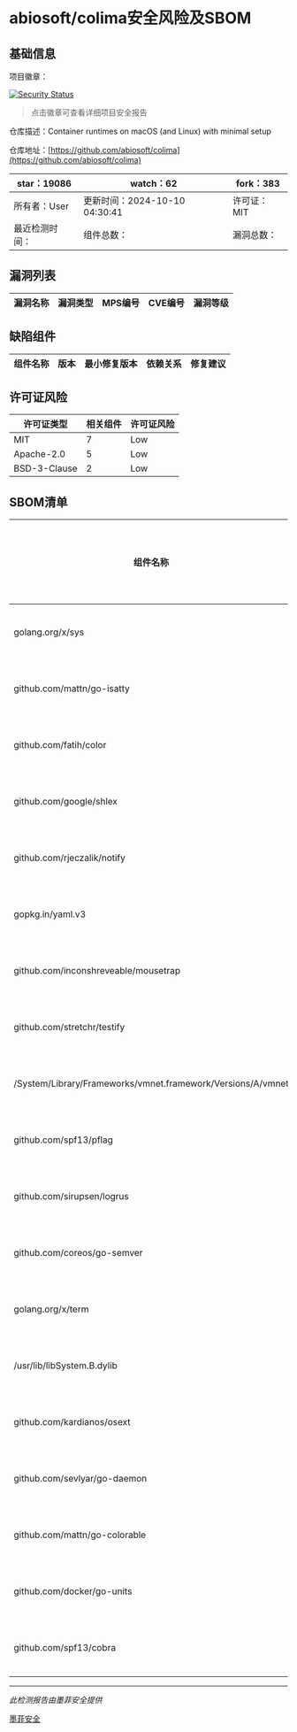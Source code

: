 # abiosoft/colima安全风险及SBOM

## 基础信息

项目徽章：

[![Security Status](https://www.murphysec.com/platform3/v31/badge/1846619442720309248.svg)](https://www.murphysec.com/console/report/1771252751005577216/1846619442720309248)

> 点击徽章可查看详细项目安全报告

仓库描述：Container runtimes on macOS (and Linux) with minimal setup

仓库地址：[https://github.com/abiosoft/colima](https://github.com/abiosoft/colima)

| star：19086 | watch：62 | fork：383 |
| ----------- | -------------- | ------------ |
| 所有者：User | 更新时间：2024-10-10 04:30:41 | 许可证：MIT |
| 最近检测时间： | 组件总数： | 漏洞总数： |




## 漏洞列表

| 漏洞名称 | 漏洞类型 | MPS编号 | CVE编号 | 漏洞等级 |
| ------- | ------ | ------- | ------ | ----- |





## 缺陷组件

| 组件名称 | 版本 | 最小修复版本 | 依赖关系 | 修复建议 |
| -------- | ---- | ------------ | -------- | -------- |





## 许可证风险

| 许可证类型 | 相关组件 | 许可证风险 |
| ---------- | -------- | ---------- |
|MIT|7|Low|
|Apache-2.0|5|Low|
|BSD-3-Clause|2|Low|




## SBOM清单

| 组件名称 | 组件版本 | 是否直接依赖 | 仓库 |
| -------- | -------- | ------------ | ---- |
|golang.org/x/sys|v0.26.0|间接依赖|go|
|github.com/mattn/go-isatty|v0.0.20|间接依赖|go|
|github.com/fatih/color|v1.17.0|直接依赖|go|
|github.com/google/shlex|v0.0.0-20191202100458-e7afc7fbc510|直接依赖|go|
|github.com/rjeczalik/notify|v0.9.3|直接依赖|go|
|gopkg.in/yaml.v3|v3.0.1|直接依赖|go|
|github.com/inconshreveable/mousetrap|v1.1.0|间接依赖|go|
|github.com/stretchr/testify|v1.8.4|间接依赖|go|
|/System/Library/Frameworks/vmnet.framework/Versions/A/vmnet||间接依赖||
|github.com/spf13/pflag|v1.0.5|间接依赖|go|
|github.com/sirupsen/logrus|v1.9.3|直接依赖|go|
|github.com/coreos/go-semver|v0.3.1|直接依赖|go|
|golang.org/x/term|v0.25.0|直接依赖|go|
|/usr/lib/libSystem.B.dylib||间接依赖||
|github.com/kardianos/osext|v0.0.0-20190222173326-2bc1f35cddc0|间接依赖|go|
|github.com/sevlyar/go-daemon|v0.1.6|直接依赖|go|
|github.com/mattn/go-colorable|v0.1.13|间接依赖|go|
|github.com/docker/go-units|v0.5.0|直接依赖|go|
|github.com/spf13/cobra|v1.8.1|直接依赖|go|


------

*此检测报告由墨菲安全提供*

[墨菲安全](www.murphysec.com)